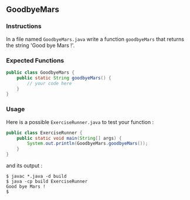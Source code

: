 ## GoodbyeMars

### Instructions

In a file named `GoodbyeMars.java` write a function `goodbyeMars` that returns the string 'Good bye Mars !'.

### Expected Functions

```java
public class GoodbyeMars {
    public static String goodbyeMars() {
        // your code here
    }
}
```

### Usage

Here is a possible `ExerciseRunner.java` to test your function :

```java
public class ExerciseRunner {
    public static void main(String[] args) {
        System.out.println(GoodbyeMars.goodbyeMars());
    }
}
```

and its output :

```shell
$ javac *.java -d build
$ java -cp build ExerciseRunner
Good bye Mars !
$
```

